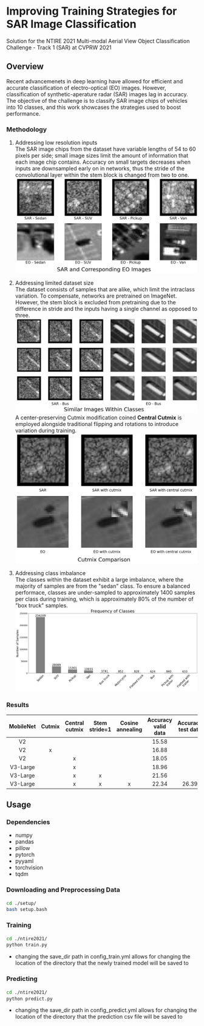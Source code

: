 # Improving Training Strategies for SAR Image Classification
Solution for the NTIRE 2021 Multi-modal Aerial View Object Classification Challenge - Track 1 (SAR) at CVPRW 2021

## Overview
Recent advancemenets in deep learning have allowed for efficient and accurate classification of electro-optical (EO) images. However, classification of synthetic-aperature radar (SAR) images lag in accuracy. The objective of the challenge is to classify SAR image chips of vehicles into 10 classes, and this work showcases the strategies used to boost performance.

### Methodology
1. Addressing low resolution inputs  
The SAR image chips from the dataset have variable lengths of 54 to 60 pixels per side; small image sizes limit the amount of information that each image chip contains. Accuracy on small targets decreases when inputs are downsampled early on in networks, thus the stride of the convolutional layer within the stem block is changed from two to one.
![Dataset Overview](./examples/sar_eo_dataset_overview.png)

2. Addressing limited dataset size  
The dataset consists of samples that are alike, which limit the intraclass variation. To compensate, networks are pretrained on ImageNet. However, the stem block is excluded from pretraining due to the difference in stride and the inputs having a single channel as opposed to three.
![Intraclass Similarity](./examples/intraclass.png)
A center-preserving Cutmix modification coined **Central Cutmix** is employed alongside traditional flipping and rotations to introduce variation during training.
![Cutmix Comparison](./examples/cutmix.png)

3. Addressing class imbalance  
The classes within the dataset exhibit a large imbalance, where the majority of samples are from the "sedan" class. To ensure a balanced performace, classes are under-sampled to approximately 1400 samples per class during training, which is approximately 80% of the number of "box truck" samples.
![Class Frequency](./examples/frequency_graph.png)

### Results
|MobileNet|Cutmix|Central cutmix|Stem stride=1|Cosine annealing|Accuracy <br />valid data|Accuracy <br />test data|
|:-:|:-:|:-:|:-:|:-:|:-:|:-:|
|V2|||||15.58||
|V2|x||||16.88||
|V2||x|||18.05||
|V3-Large||x|||18.96||
|V3-Large||x|x||21.56||
|V3-Large||x|x|x|22.34|26.39|

## Usage
### Dependencies
- numpy
- pandas
- pillow
- pytorch
- pyyaml
- torchvision
- tqdm

### Downloading and Preprocessing Data

```bash
cd ./setup/
bash setup.bash
```
### Training
```bash
cd ./ntire2021/
python train.py
```
- changing the save_dir path in config_train.yml allows for changing the location of the directory that the newly trained model will be saved to

### Predicting
```bash
cd ./ntire2021/
python predict.py
```

- changing the save_dir path in config_predict.yml allows for changing the location of the directory that the prediction csv file will be saved to


